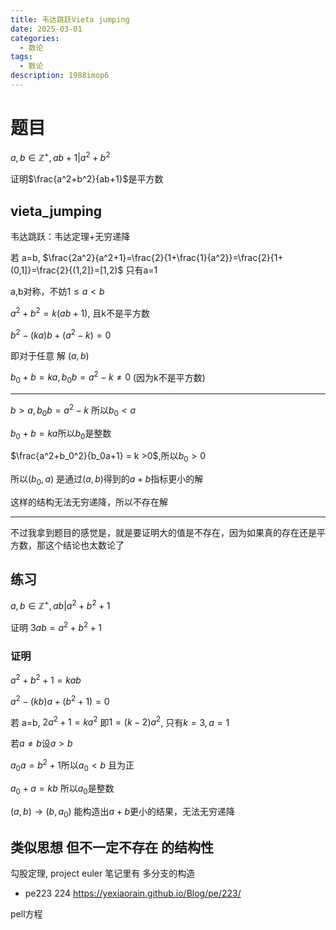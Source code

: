 ```yaml
---
title: 韦达跳跃Vieta jumping
date: 2025-03-01
categories:
  - 数论
tags:
  - 数论
description: 1988imop6
---
```


# 题目

$a,b \in\mathbb{Z}^+, ab+1|a^2+b^2$

证明$\frac{a^2+b^2}{ab+1}$是平方数

<!--more-->

## vieta_jumping

韦达跳跃：韦达定理+无穷递降

若 a=b,  $\frac{2a^2}{a^2+1}=\frac{2}{1+\frac{1}{a^2}}=\frac{2}{1+(0,1]}=\frac{2}{(1,2]}=[1,2)$ 只有a=1

a,b对称，不妨$1\le a < b$

$a^2+b^2=k(ab+1)$, 且k不是平方数

$b^2-(ka)b+(a^2-k)=0$

即对于任意 解 $(a,b)$

$b_0+b=ka,b_0b=a^2-k\neq 0$ (因为k不是平方数)

---

$b > a,b_0b=a^2-k$ 所以$b_0 < a$

$b_0+b=ka$所以$b_0$是整数

$\frac{a^2+b_0^2}{b_0a+1} = k >0$,所以$b_0 > 0$

所以$(b_0,a)$ 是通过$(a,b)$得到的$a+b$指标更小的解

这样的结构无法无穷递降，所以不存在解

---

不过我拿到题目的感觉是，就是要证明大的值是不存在，因为如果真的存在还是平方数，那这个结论也太数论了

## 练习

$a,b \in \mathbb{Z}^+, ab|a^2+b^2+1$

证明 $3ab=a^2+b^2+1$

### 证明

$a^2+b^2+1=kab$

$a^2-(kb)a+(b^2+1)=0$

若 a=b, $2a^2+1=ka^2$ 即$1=(k-2)a^2$, 只有$k=3,a=1$

若$a \neq b$设$a>b$

$a_0a=b^2+1$所以$a_0 < b$ 且为正

$a_0+a=kb$ 所以$a_0$是整数

$(a,b) \to (b,a_0)$ 能构造出$a+b$更小的结果，无法无穷递降


## 类似思想 但不一定不存在 的结构性

勾股定理, project euler 笔记里有 多分支的构造
- pe223 224 https://yexiaorain.github.io/Blog/pe/223/

pell方程













